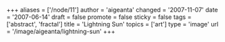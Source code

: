 +++
aliases = ['/node/11']
author = 'aigeanta'
changed = '2007-11-07'
date = '2007-06-14'
draft = false
promote = false
sticky = false
tags = ['abstract', 'fractal']
title = 'Lightning Sun'
topics = ['art']
type = 'image'
url = '/image/aigeanta/lightning-sun'
+++


